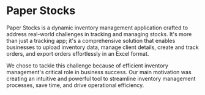 # Paper Stocks

Paper Stocks is a dynamic inventory management application crafted to address real-world challenges in tracking and managing stocks. It's more than just a tracking app; it's a comprehensive solution that enables businesses to upload inventory data, manage client details, create and track orders, and export orders effortlessly in an Excel format.

We chose to tackle this challenge because of efficient inventory management's critical role in business success. Our main motivation was creating an intuitive and powerful tool to streamline inventory management processes, save time, and drive operational efficiency.
